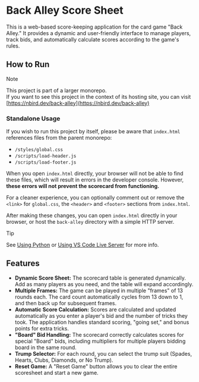 # Back Alley Score Sheet

This is a web-based score-keeping application for the card game "Back Alley." It provides a dynamic and user-friendly interface to manage players, track bids, and automatically calculate scores according to the game's rules.

## How to Run

> [!NOTE]
> This project is part of a larger monorepo.  
> If you want to see this project in the context of its hosting site, you can visit [https://nbird.dev/back-alley](https://nbird.dev/back-alley)

### Standalone Usage

If you wish to run this project by itself, please be aware that `index.html` references files from the parent monorepo:

- `/styles/global.css`
- `/scripts/load-header.js`
- `/scripts/load-footer.js`

When you open `index.html` directly, your browser will not be able to find these files, which will result in errors in the developer console. However, **these errors will not prevent the scorecard from functioning.**

For a cleaner experience, you can optionally comment out or remove the `<link>` for `global.css`, the `<header>` and `<footer>` sections from `index.html`.

After making these changes, you can open `index.html` directly in your browser, or host the `back-alley` directory with a simple HTTP server.

> [!TIP]
> See [Using Python](https://github.com/nbird11/dining-philosophers?tab=readme-ov-file#using-python) or [Using VS Code Live Server](https://github.com/nbird11/dining-philosophers?tab=readme-ov-file#using-vs-code-live-server) for more info.

## Features

- **Dynamic Score Sheet:** The scorecard table is generated dynamically. Add as many players as you need, and the table will expand accordingly.
- **Multiple Frames:** The game can be played in multiple "frames" of 13 rounds each. The card count automatically cycles from 13 down to 1, and then back up for subsequent frames.
- **Automatic Score Calculation:** Scores are calculated and updated automatically as you enter a player's bid and the number of tricks they took. The application handles standard scoring, "going set," and bonus points for extra tricks.
- **"Board" Bid Handling:** The scorecard correctly calculates scores for special "Board" bids, including multipliers for multiple players bidding board in the same round.
- **Trump Selector:** For each round, you can select the trump suit (Spades, Hearts, Clubs, Diamonds, or No Trump).
- **Reset Game:** A "Reset Game" button allows you to clear the entire scoresheet and start a new game.
